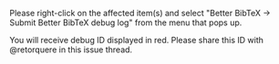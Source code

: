 Please right-click on the affected item(s) and select "Better BibTeX -> Submit Better BibTeX debug log" from the menu that pops up.

You will receive debug ID displayed in red. Please share this ID with @retorquere in this issue thread.
